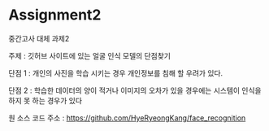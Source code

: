 # Assignment2
중간고사 대체 과제2

주제 : 깃허브 사이트에 있는 얼굴 인식 모델의 단점찾기

단점 1 : 개인의 사진을 학습 시키는 경우 개인정보를 침해 할 우려가 있다.

단점 2 : 학습한 데이터의 양이 적거나 이미지의 오차가 있을 경우에는 시스템이 인식을 하지 못 하는 경우가 있다

원 소스 코드 주소 : https://github.com/HyeRyeongKang/face_recognition
